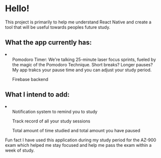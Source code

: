 <h1>Hello!</h1>

This project is primarily to help me understand React Native and create a tool that will be useful towards peoples future study. <br>

<h2>What the app currently has:</h2>

<li>
  <ul>Pomodoro Timer: We're talking 25-minute laser focus sprints, fueled by the magic of the Pomodoro Technique. Short breaks? Longer pauses? My app trakcs your pause time and you can adjust your study period.
  </ul>
  <ul>Firebase backend</ul>
</li>

<h2>What I intend to add:</h2>
<li>
  <ul>
    Notification system to remind you to study
  </ul>
    <ul>
    Track record of all your study sessions
  </ul>
  <ul>
    Total amount of time studied and total amount you have paused
  </ul>
</li

  <h3>Fun fact</h3>
  I have used this application during my study period for the AZ-900 exam which helped me stay focused and help me pass the exam within a week of study.
